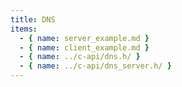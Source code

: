 ```yaml
---
title: DNS
items:
  - { name: server_example.md }
  - { name: client_example.md }
  - { name: ../c-api/dns.h/ }
  - { name: ../c-api/dns_server.h/ }
---
```

